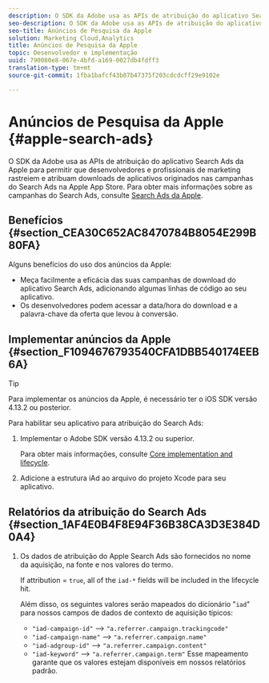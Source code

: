 ```yaml
---
description: O SDK da Adobe usa as APIs de atribuição do aplicativo Search Ads da Apple para permitir que desenvolvedores e profissionais de marketing rastreiem e atribuam downloads de aplicativos originados nas campanhas do Search Ads na Apple App Store.
seo-description: O SDK da Adobe usa as APIs de atribuição do aplicativo Search Ads da Apple para permitir que desenvolvedores e profissionais de marketing rastreiem e atribuam downloads de aplicativos originados nas campanhas do Search Ads na Apple App Store.
seo-title: Anúncios de Pesquisa da Apple
solution: Marketing Cloud,Analytics
title: Anúncios de Pesquisa da Apple
topic: Desenvolvedor e implementação
uuid: 790080e8-067e-4bfd-a169-0027db4fdff3
translation-type: tm+mt
source-git-commit: 1fba1bafcf43b87b47375f203cdcdcff29e9102e

---
```



# Anúncios de Pesquisa da Apple {#apple-search-ads}

O SDK da Adobe usa as APIs de atribuição do aplicativo Search Ads da Apple para permitir que desenvolvedores e profissionais de marketing rastreiem e atribuam downloads de aplicativos originados nas campanhas do Search Ads na Apple App Store. Para obter mais informações sobre as campanhas do Search Ads, consulte [Search Ads da Apple](https://searchads.apple.com).

## Benefícios {#section_CEA30C652AC8470784B8054E299B80FA}

Alguns benefícios do uso dos anúncios da Apple:

* Meça facilmente a eficácia das suas campanhas de download do aplicativo Search Ads, adicionando algumas linhas de código ao seu aplicativo.
* Os desenvolvedores podem acessar a data/hora do download e a palavra-chave da oferta que levou à conversão.

## Implementar anúncios da Apple {#section_F1094676793540CFA1DBB540174EEB6A}

>[!TIP]
>
>Para implementar os anúncios da Apple, é necessário ter o iOS SDK versão 4.13.2 ou posterior.

Para habilitar seu aplicativo para atribuição do Search Ads:

1. Implementar o Adobe SDK versão 4.13.2 ou superior.

   Para obter mais informações, consulte [Core implementation and lifecycle](/help/ios/getting-started/dev-qs.md).

1. Adicione a estrutura iAd ao arquivo do projeto Xcode para seu aplicativo.

## Relatórios da atribuição do Search Ads {#section_1AF4E0B4F8E94F36B38CA3D3E384D0A4}

1. Os dados de atribuição do Apple Search Ads são fornecidos no nome da aquisição, na fonte e nos valores do termo.

   If attribution = `true`, all of the `iad-*` fields will be included in the lifecycle hit.

   Além disso, os seguintes valores serão mapeados do dicionário "`iad`" para nossos campos de dados de contexto de aquisição típicos:

   * `"iad-campaign-id"` --&gt; `"a.referrer.campaign.trackingcode"`
   * `"iad-campaign-name"` --&gt; `"a.referrer.campaign.name"`
   * `"iad-adgroup-id"` --&gt; `"a.referrer.campaign.content"`
   * `"iad-keyword"` --&gt; `"a.referrer.campaign.term"`
   Esse mapeamento garante que os valores estejam disponíveis em nossos relatórios padrão.

